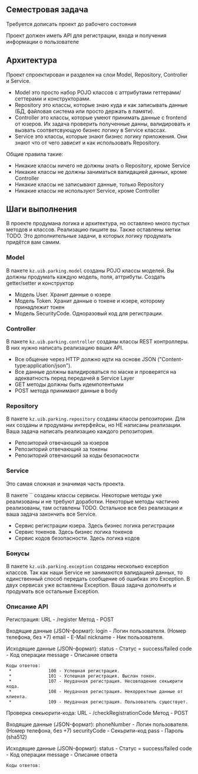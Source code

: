 ## Семестровая задача

Требуется дописать проект до рабочего состояния

Проект должен иметь API для регистрации, входа и получения информации о пользователе

## Архитектура

Проект спроектирован и разделен на слои Model, Repository, Controller и Service.

* Model это просто набор POJO классов с аттрибутами геттерами/сеттерами и конструкторами.
* Repository это классы, которые знаю куда и как записывать данные (БД, файловая система или просто держать в памяти).
* Controller это классы, которые умеют принимать данные с frontend от юзеров. Их задача проверить полученные данны, валидировать и вызвать соответсвующую бизнес логику в Service классах.
* Service это классы, которые знают бизнес логику приложения. Они знают что от чего зависит и как использовать Repository.

Общие правила такие:
* Никакие классы ничего не должны знать о Repository, кроме Service
* Никакие классы не должны заниматься валидацией данных, кроме Controller
* Никакие классы не записывают данные, только Repository
* Никакие классы не используют Service, кроме Controller

## Шаги выполнения

В проекте продумана логика и архитектура, но оставлено много пустых методов и классов. Реализацию пишите вы.
Также оставлены метки TODO. Это дополнительные задачи, в которых логику продумать придётся вам самим.

### Model

В пакете `kz.uib.parking.model` созданы POJO классы моделей. Вы должны продумать каждую модель, поля, аттрибуты. Создать getter/setter и конструктор

* Модель User. Хранит данные о юзере
* Модель Token. Хранит данные о токене и юзере, которому принадлежит токен
* Модель SecurityCode. Одноразовый код для регистрации.

### Controller

В пакете `kz.uib.parking.controller` созданы классы REST контроллеры. В них нужно написать реализацию ваших API.

* Все общение через HTTP должно идти на основе JSON ("Content-type:application/json").
* Все данные должны валидироваться по маске и проверятся на адекватность перед передачей в Service Layer
* GET методы должны быть идемпотентыми
* POST метода принимают данные в body

### Repository

В пакете `kz.uib.parking.repository` созданы классы репозитории. Для них созданы и продуманы интерфейсы, но НЕ написаны реализации. Ваша задача написать реализацию каждого репозитория.

* Репозиторий отвечающий за юзеров
* Репозиторий отвечающий за токены
* Репозиторий отвечающий за коды безопасности

### Service

Это самая сложная и значимая часть проекта.

В пакете `` созданы классы сервисы. Некоторые методы уже реализованы и не требуют доработки. Некоторые методы частично реализованы, там оставлены TODO. Остальное все без реализации и ваша задача закончить все Service.

* Сервис регистрации юзера. Здесь бизнес логика регистрации
* Сервис токенов. Здесь бизнес логика токенов
* Сервис кодов безопасности. Здесь логика кодов

### Бонусы

В пакете `kz.uib.parking.exception` созданы несколько exception классов. Так как наши Service не занимаются валидацией данных, то единственный способ передать сообщение об ошибках это Exception. В двух сервисах уже вставлены Exception. Ваша задача дополнить и продумать все остальные Exception.


### Описание API
Регистрация:
  URL - /register
  Метод - POST
  
  Входящие данные (JSON-формат):
    login - Логин пользователя. (Номер телефона, без +7)
    email - E-Mail
    nickname - Ник пользователя.
   
  Исходящие данные (JSON-формат):
    status - Статус = success/failed
    code - Код операции
    message - Описание ответа
    
    Коды ответов:
     *              100 - Успешная регистрация.
     *              101 - Успешная регистрация. Выслан токен.
     *              107 - Неудачная регистрация. Несовпадение секьюрити кода.
     *              108 - Неудачная регистрация. Некорректные данные от клиента.
     *              109 - Неудачная регистрация. Пользователь существует.
     
Проверка секьюрити-кода:
  URL - /checkRegistrationCode
  Метод - POST
  
  Входящие данные (JSON-формат):
    phoneNumber - Логин пользователя. (Номер телефона, без +7)
    securityCode  - Секьрити-код
    pass - Пароль (sha512)
   
  Исходящие данные (JSON-формат):
    status - Статус = success/failed
    code - Код операции
    message - Описание ответа
    
    Коды ответов:
     

